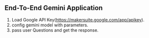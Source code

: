 ## End-To-End Gemini Application
1. Load Google API Key(https://makersuite.google.com/app/apikey).
2. config gemini model with parameters.
3. pass user Questions and get the response.
